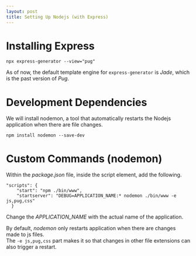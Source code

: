 ```yaml
---
layout: post
title: Setting Up Nodejs (with Express)
---
```


# Installing Express
```
npx express-generator --view="pug"
```
As of now, the default template engine for `express-generator` is *Jade*, which is the past version of *Pug*.

# Development Dependencies
We will install nodemon, a tool that automatically restarts the Nodejs application when there are file changes.
```
npm install nodemon --save-dev
```

# Custom Commands (nodemon)
Within the *package.json* file, inside the script element, add the following.
```
"scripts": {
    "start": "npm ./bin/www",
    "startserver": "DEBUG=APPLICATION_NAME:* nodemon ./bin/www -e js,pug,css"
  }
```
Change the *APPLICATION_NAME* with the actual name of the application.

By default, *nodemon* only restarts application when there are changes made to js files.\
The `-e js,pug,css` part makes it so that changes in other file extensions can also trigger a restart.